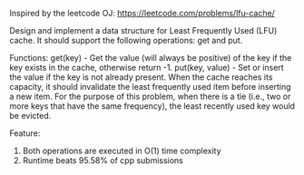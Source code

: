 Inspired by the leetcode OJ: https://leetcode.com/problems/lfu-cache/

Design and implement a data structure for Least Frequently Used (LFU) cache. It should support the following operations: get and put.

Functions:
get(key) - Get the value (will always be positive) of the key if the key exists in the cache, otherwise return -1.
put(key, value) - Set or insert the value if the key is not already present. When the cache reaches its capacity, it should invalidate the least frequently used item before inserting a new item. For the purpose of this problem, when there is a tie (i.e., two or more keys that have the same frequency), the least recently used key would be evicted.

Feature:
1. Both operations are executed in O(1) time complexity
2. Runtime beats 95.58% of cpp submissions